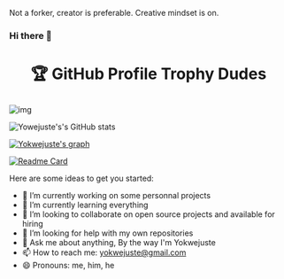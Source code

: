 Not a forker, creator is preferable. Creative mindset is on.


### Hi there 👋

# <p align="center">🏆 GitHub Profile Trophy Dudes</p>

![img](https://user-images.githubusercontent.com/6661165/91657958-61b4fd00-eb00-11ea-9def-dc7ef5367e34.png?style=centerme)

![Yowejuste's's GitHub stats](https://github-readme-stats.vercel.app/api?username=yokwejuste&show_icons=true&theme=radical)



[![Yokwejuste's graph](https://activity-graph.herokuapp.com/graph?username=yokwejuste&theme=dracula)](https://github.com/ashutosh00710/github-readme-activity-graph)

[![Readme Card](https://github-readme-stats.vercel.app/api/pin/?username=yowejuste&repo=github-readme-stats)](https://github.com/anuraghazra/github-readme-stats)

Here are some ideas to get you started:

- 🔭 I’m currently working on some personnal projects
- 🌱 I’m currently learning everything
- 👯 I’m looking to collaborate on open source projects and available for hiring
- 🤔 I’m looking for help with my own repositories
- 💬 Ask me about anything, By the way I'm Yokwejuste
- 📫 How to reach me: yokwejuste@gmail.com
- 😄 Pronouns: me, him, he

